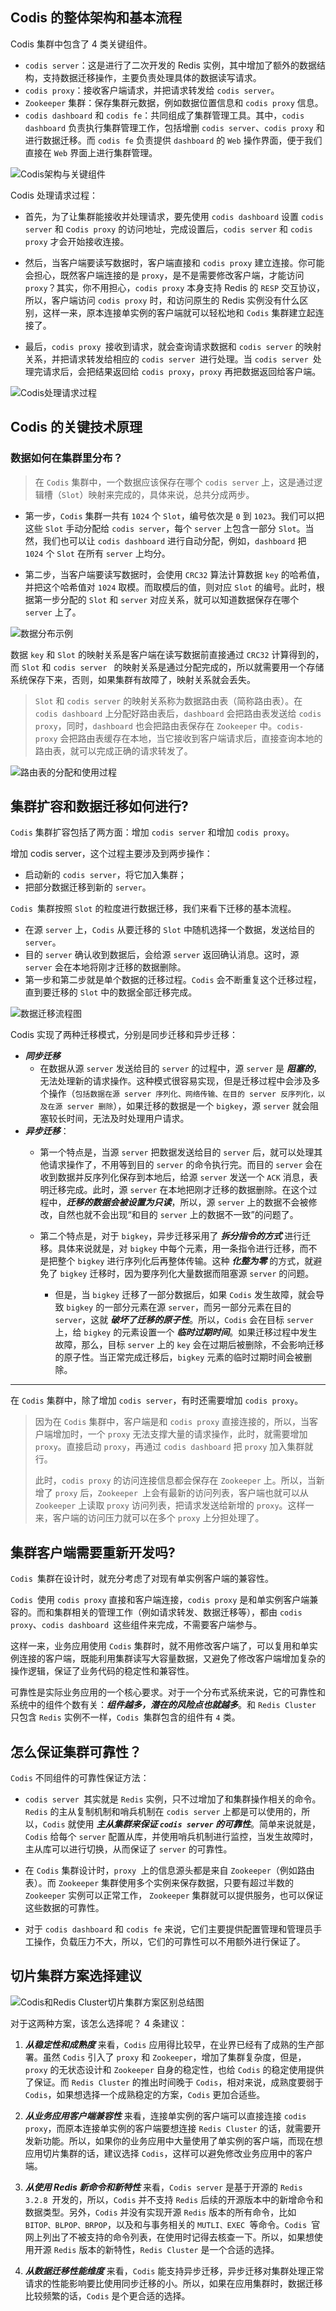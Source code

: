 
## Codis 的整体架构和基本流程

Codis 集群中包含了 4 类关键组件。

+ `codis server`：这是进行了二次开发的 Redis 实例，其中增加了额外的数据结构，支持数据迁移操作，主要负责处理具体的数据读写请求。
+ `codis proxy`：接收客户端请求，并把请求转发给 `codis server`。
+ `Zookeeper` 集群：保存集群元数据，例如数据位置信息和 `codis proxy` 信息。
+ `codis dashboard` 和 `codis fe`：共同组成了集群管理工具。其中，`codis dashboard` 负责执行集群管理工作，包括增删 `codis server`、`codis proxy` 和进行数据迁移。而 `codis fe` 负责提供 `dashboard` 的 `Web` 操作界面，便于我们直接在 `Web` 界面上进行集群管理。

![Codis架构与关键组件](.pic/2023-03-29-Codis%E6%9E%B6%E6%9E%84%E4%B8%8E%E5%85%B3%E9%94%AE%E7%BB%84%E4%BB%B6.png)

Codis 处理请求过程：

+ 首先，为了让集群能接收并处理请求，要先使用 `codis dashboard` 设置 `codis server` 和 c`odis proxy` 的访问地址，完成设置后，`codis server` 和 `codis proxy` 才会开始接收连接。

+ 然后，当客户端要读写数据时，客户端直接和 `codis proxy` 建立连接。你可能会担心，既然客户端连接的是 `proxy`，是不是需要修改客户端，才能访问 `proxy`？其实，你不用担心，`codis proxy` 本身支持 Redis 的 `RESP` 交互协议，所以，客户端访问 `codis proxy` 时，和访问原生的 Redis 实例没有什么区别，这样一来，原本连接单实例的客户端就可以轻松地和 `Codis` 集群建立起连接了。

+ 最后，`codis proxy `接收到请求，就会查询请求数据和 `codis server` 的映射关系，并把请求转发给相应的 `codis server `进行处理。当 `codis server `处理完请求后，会把结果返回给 `codis proxy`，`proxy` 再把数据返回给客户端。

![Codis处理请求过程](.pic/2023-03-29-Codis%E5%A4%84%E7%90%86%E8%AF%B7%E6%B1%82%E8%BF%87%E7%A8%8B.png)


## Codis 的关键技术原理

### 数据如何在集群里分布？

> 在 `Codis` 集群中，一个数据应该保存在哪个 `codis server` 上，这是通过逻辑槽（`Slot`）映射来完成的，具体来说，总共分成两步。

+ 第一步，`Codis` 集群一共有 `1024` 个 `Slot`，编号依次是 `0` 到 `1023`。我们可以把这些 `Slot` 手动分配给 `codis server`，每个 `server` 上包含一部分 `Slot`。当然，我们也可以让 `codis dashboard` 进行自动分配，例如，`dashboard` 把 `1024` 个 `Slot` 在所有 `server` 上均分。

+ 第二步，当客户端要读写数据时，会使用 `CRC32` 算法计算数据 `key` 的哈希值，并把这个哈希值对 `1024` 取模。而取模后的值，则对应 `Slot` 的编号。此时，根据第一步分配的 `Slot` 和 `server` 对应关系，就可以知道数据保存在哪个 `server` 上了。

![数据分布示例](.pic/2023-03-29-%E6%95%B0%E6%8D%AE%E5%88%86%E5%B8%83%E7%A4%BA%E4%BE%8B.png)


数据 `key` 和 `Slot` 的映射关系是客户端在读写数据前直接通过 `CRC32` 计算得到的，而 `Slot` 和 `codis server ` 的映射关系是通过分配完成的，所以就需要用一个存储系统保存下来，否则，如果集群有故障了，映射关系就会丢失。
>  `Slot` 和 `codis server` 的映射关系称为数据路由表（简称路由表）。在 `codis dashboard` 上分配好路由表后，`dashboard` 会把路由表发送给 `codis proxy`，同时，`dashboard` 也会把路由表保存在 `Zookeeper` 中。`codis-proxy` 会把路由表缓存在本地，当它接收到客户端请求后，直接查询本地的路由表，就可以完成正确的请求转发了。

![路由表的分配和使用过程](.pic/2023-03-29-%E8%B7%AF%E7%94%B1%E8%A1%A8%E7%9A%84%E5%88%86%E9%85%8D%E5%92%8C%E4%BD%BF%E7%94%A8%E8%BF%87%E7%A8%8B.png)


## 集群扩容和数据迁移如何进行?
`Codis` 集群扩容包括了两方面：增加 `codis server` 和增加 `codis proxy`。

增加 codis server，这个过程主要涉及到两步操作：

+ 启动新的 `codis server`，将它加入集群；
+ 把部分数据迁移到新的 `server`。

`Codis `集群按照 `Slot` 的粒度进行数据迁移，我们来看下迁移的基本流程。

+ 在源 `server` 上，`Codis` 从要迁移的 `Slot` 中随机选择一个数据，发送给目的 `server`。
+ 目的 `server` 确认收到数据后，会给源 `server` 返回确认消息。这时，源 `server` 会在本地将刚才迁移的数据删除。
+ 第一步和第二步就是单个数据的迁移过程。`Codis` 会不断重复这个迁移过程，直到要迁移的 `Slot` 中的数据全部迁移完成。

![数据迁移流程图](.pic/2023-03-29-%E6%95%B0%E6%8D%AE%E8%BF%81%E7%A7%BB%E6%B5%81%E7%A8%8B%E5%9B%BE.png)

Codis 实现了两种迁移模式，分别是同步迁移和异步迁移：

+ ***同步迁移***
  + 在数据从源 `server` 发送给目的 `server` 的过程中，源 `server` 是 ***阻塞的***，无法处理新的请求操作。这种模式很容易实现，但是迁移过程中会涉及多个操作（`包括数据在源 server 序列化、网络传输、在目的 server 反序列化，以及在源 server 删除`），如果迁移的数据是一个 `bigkey`，源 `server` 就会阻塞较长时间，无法及时处理用户请求。
+ ***异步迁移***：
  + 第一个特点是，当源 `server` 把数据发送给目的 `server` 后，就可以处理其他请求操作了，不用等到目的 `server` 的命令执行完。而目的 `server` 会在收到数据并反序列化保存到本地后，给源 `server` 发送一个 `ACK` 消息，表明迁移完成。此时，源 `server` 在本地把刚才迁移的数据删除。在这个过程中，***迁移的数据会被设置为只读***，所以，源 `server` 上的数据不会被修改，自然也就不会出现“和目的 `server` 上的数据不一致”的问题了。


  + 第二个特点是，对于 `bigkey`，异步迁移采用了 ***拆分指令的方式*** 进行迁移。具体来说就是，对 `bigkey` 中每个元素，用一条指令进行迁移，而不是把整个 `bigkey` 进行序列化后再整体传输。这种 ***化整为零*** 的方式，就避免了 `bigkey` 迁移时，因为要序列化大量数据而阻塞源 `server` 的问题。
    + 但是，当 `bigkey` 迁移了一部分数据后，如果 `Codis` 发生故障，就会导致 `bigkey` 的一部分元素在源 `server`，而另一部分元素在目的 `server`，这就 ***破坏了迁移的原子性***。所以，`Codis` 会在目标 `server` 上，给 `bigkey` 的元素设置一个 ***临时过期时间***。如果迁移过程中发生故障，那么，目标 `server` 上的 `key` 会在过期后被删除，不会影响迁移的原子性。当正常完成迁移后，`bigkey` 元素的临时过期时间会被删除。

---

在 `Codis` 集群中，除了增加 `codis server`，有时还需要增加 `codis proxy`。

> 因为在 `Codis` 集群中，客户端是和 `codis proxy` 直接连接的，所以，当客户端增加时，一个 `proxy` 无法支撑大量的请求操作，此时，就需要增加 `proxy`。直接启动 `proxy`，再通过 `codis dashboard` 把 `proxy` 加入集群就行。
>
> 此时，`codis proxy` 的访问连接信息都会保存在 `Zookeeper` 上。所以，当新增了 `proxy` 后，`Zookeeper `上会有最新的访问列表，客户端也就可以从 `Zookeeper` 上读取 `proxy` 访问列表，把请求发送给新增的 `proxy`。这样一来，客户端的访问压力就可以在多个 `proxy` 上分担处理了。


## 集群客户端需要重新开发吗?

`Codis `集群在设计时，就充分考虑了对现有单实例客户端的兼容性。

`Codis `使用 `codis proxy` 直接和客户端连接，`codis proxy` 是和单实例客户端兼容的。而和集群相关的管理工作（例如请求转发、数据迁移等），都由 `codis proxy`、`codis dashboard `这些组件来完成，不需要客户端参与。

这样一来，业务应用使用 `Codis` 集群时，就不用修改客户端了，可以复用和单实例连接的客户端，既能利用集群读写大容量数据，又避免了修改客户端增加复杂的操作逻辑，保证了业务代码的稳定性和兼容性。

可靠性是实际业务应用的一个核心要求。对于一个分布式系统来说，它的可靠性和系统中的组件个数有关：***组件越多，潜在的风险点也就越多***。和 `Redis Cluster` 只包含 `Redis` 实例不一样，`Codis `集群包含的组件有 `4` 类。

## 怎么保证集群可靠性？

`Codis` 不同组件的可靠性保证方法：
+ `codis server `其实就是 `Redis` 实例，只不过增加了和集群操作相关的命令。`Redis` 的主从复制机制和哨兵机制在 `codis server` 上都是可以使用的，所以，`Codis` 就使用 ***主从集群来保证 `codis server` 的可靠性***。简单来说就是，`Codis` 给每个 `server` 配置从库，并使用哨兵机制进行监控，当发生故障时，主从库可以进行切换，从而保证了 `server` 的可靠性。

+ 在 `Codis` 集群设计时，`proxy `上的信息源头都是来自 `Zookeeper`（例如路由表）。而 `Zookeeper` 集群使用多个实例来保存数据，只要有超过半数的 `Zookeeper` 实例可以正常工作， `Zookeeper` 集群就可以提供服务，也可以保证这些数据的可靠性。

+ 对于 `codis dashboard` 和 `codis fe` 来说，它们主要提供配置管理和管理员手工操作，负载压力不大，所以，它们的可靠性可以不用额外进行保证了。


## 切片集群方案选择建议
![Codis和Redis Cluster切片集群方案区别总结图](.pic/2023-03-29-Codis和Redis%20Cluster切片集群方案区别总结图.png)

对于这两种方案，该怎么选择呢？ 4 条建议：

1. ***从稳定性和成熟度*** 来看，`Codis` 应用得比较早，在业界已经有了成熟的生产部署。虽然 `Codis` 引入了 `proxy` 和 `Zookeeper`，增加了集群复杂度，但是，`proxy` 的无状态设计和 `Zookeeper` 自身的稳定性，也给 `Codis` 的稳定使用提供了保证。而 `Redis Cluster` 的推出时间晚于 `Codis`，相对来说，成熟度要弱于 `Codis`，如果想选择一个成熟稳定的方案，`Codis` 更加合适些。


2. ***从业务应用客户端兼容性*** 来看，连接单实例的客户端可以直接连接 `codis proxy`，而原本连接单实例的客户端要想连接 `Redis Cluster` 的话，就需要开发新功能。所以，如果你的业务应用中大量使用了单实例的客户端，而现在想应用切片集群的话，建议选择 `Codis`，这样可以避免修改业务应用中的客户端。


3. ***从使用 Redis 新命令和新特性*** 来看，`Codis server` 是基于开源的 `Redis 3.2.8 `开发的，所以，`Codis` 并不支持 `Redis` 后续的开源版本中的新增命令和数据类型。另外，`Codis` 并没有实现开源 `Redis` 版本的所有命令，比如 `BITOP、BLPOP、BRPOP`，以及和与事务相关的 `MUTLI、EXEC `等命令。`Codis `官网上列出了不被支持的命令列表，在使用时记得去核查一下。所以，如果想使用开源 `Redis` 版本的新特性，`Redis Cluster` 是一个合适的选择。


4. ***从数据迁移性能维度*** 来看，`Codis` 能支持异步迁移，异步迁移对集群处理正常请求的性能影响要比使用同步迁移的小。所以，如果在应用集群时，数据迁移比较频繁的话，`Codis` 是个更合适的选择。
